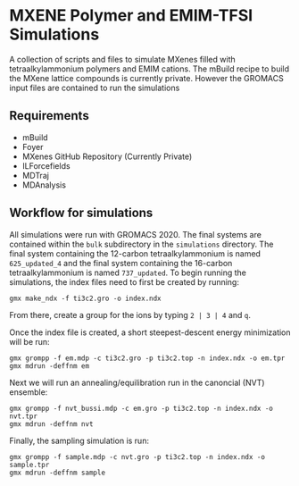 # MXENE Polymer and EMIM-TFSI Simulations

A collection of scripts and files to simulate MXenes filled with
tetraalkylammonium polymers and EMIM cations.  The mBuild recipe to build the MXene lattice compounds is currently private.  However the GROMACS input files are contained to run the simulations

## Requirements
- mBuild
- Foyer
- MXenes GitHub Repository (Currently Private)
- ILForcefields
- MDTraj
- MDAnalysis

## Workflow for simulations
All simulations were run with GROMACS 2020.  The final systems are contained within the `bulk` subdirectory in the `simulations` directory.  The final system containing the 12-carbon tetraalkylammonium is named `625_updated_4` and the final system containing the 16-carbon tetraalkylammonium is named `737_updated`.  To begin running the simulations, the index files need to first be created by running:
``` 
gmx make_ndx -f ti3c2.gro -o index.ndx
```

From there, create a group for the ions by typing `2 | 3 | 4` and `q`.

Once the index file is created, a short steepest-descent energy minimization will be run:

```
gmx grompp -f em.mdp -c ti3c2.gro -p ti3c2.top -n index.ndx -o em.tpr
gmx mdrun -deffnm em
```

Next we will run an annealing/equilibration run in the canoncial (NVT) ensemble:

```
gmx grompp -f nvt_bussi.mdp -c em.gro -p ti3c2.top -n index.ndx -o nvt.tpr
gmx mdrun -deffnm nvt
```

Finally, the sampling simulation is run:

```
gmx grompp -f sample.mdp -c nvt.gro -p ti3c2.top -n index.ndx -o sample.tpr
gmx mdrun -deffnm sample
```

